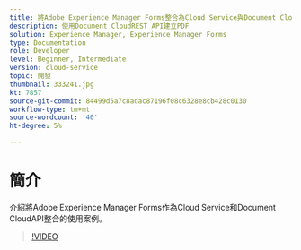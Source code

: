 ```yaml
---
title: 將Adobe Experience Manager Forms整合為Cloud Service與Document Cloud
description: 使用Document CloudREST API建立PDF
solution: Experience Manager, Experience Manager Forms
type: Documentation
role: Developer
level: Beginner, Intermediate
version: cloud-service
topic: 開發
thumbnail: 333241.jpg
kt: 7857
source-git-commit: 84499d5a7c8adac87196f08c6328e8cb428c0130
workflow-type: tm+mt
source-wordcount: '40'
ht-degree: 5%

---
```





# 簡介

介紹將Adobe Experience Manager Forms作為Cloud Service和Document CloudAPI整合的使用案例。

>[!VIDEO](https://video.tv.adobe.com/v/333241/?quality=12&learn=on)

